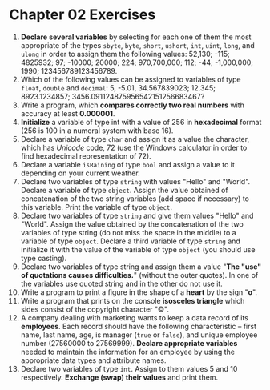 # Chapter 02 Exercises

1. **Declare several variables** by selecting for each one of them the most appropriate of the types `sbyte`, `byte`, `short`, `ushort`, `int`, `uint`, `long`, and `ulong` in order to assign them the following values: 52,130; -115; 4825932; 97; -10000; 20000; 224; 970,700,000; 112; -44; -1,000,000; 1990; 123456789123456789.
1. Which of the following values can be assigned to variables of type `float`, `double` and `decimal`: 5, -5.01, 34.567839023; 12.345; 8923.1234857; 3456.091124875956542151256683467?
1. Write a program, which **compares correctly two real numbers** with accuracy at least **0.000001**.
1. **Initialize** a variable of type int with a value of 256 in
**hexadecimal** format (256 is 100 in a numeral system with base 16).
1. Declare a variable of type `char` and assign it as a value the character, which has *Unicode* code, 72 (use the Windows calculator in order to find hexadecimal representation of 72).
1. Declare a variable `isRaining` of type `bool` and assign a value to it depending on your current weather.
1. Declare two variables of type `string` with values "Hello" and "World". Declare a variable of type `object`. Assign the value obtained of concatenation of the two string variables (add space if necessary) to this variable. Print the variable of type `object`.
1. Declare two variables of type `string` and give them values "Hello" and "World". Assign the value obtained by the concatenation of the two variables of type string (do not miss the space in the middle) to a variable of type `object`. Declare a third variable of type `string` and initialize it with the value of the variable of type `object` (you should use type casting).
1. Declare two variables of type string and assign them a value "**The "use" of quotations causes difficulties.**" (without the outer quotes). In one of the variables use quoted string and in the other do not use it.
1. Write a program to print a figure in the shape of a **heart** by the sign "**o**".
1. Write a program that prints on the console **isosceles triangle** which sides consist of the copyright character "©".
1. A company dealing with marketing wants to keep a data record of its **employees**. Each record should have the following characteristic – first name, last name, age, is manager (`true` or `false`), and unique employee number (27560000 to 27569999). **Declare appropriate variables** needed to maintain the information for an employee by using the appropriate data types and attribute names.
1. Declare two variables of type `int`. Assign to them values 5 and 10 respectively. **Exchange (swap) their values** and print them.
